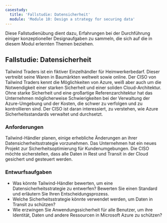 ```yaml
---
casestudy:
  title: 'Fallstudie: Datensicherheit'
  module: 'Module 10: Design a strategy for securing data'
---
```


Diese Fallstudienübung dient dazu, Erfahrungen bei der Durchführung einiger konzeptioneller Designaufgaben zu sammeln, die sich auf die in diesem Modul erlernten Themen beziehen.

## Fallstudie: Datensicherheit

Tailwind Traders ist ein fiktiver Einzelhändler für Heimwerkerbedarf. Dieser vertreibt seine Waren in Baumärkten weltweit sowie online. Der CISO von Tailwind Traders kennt die Möglichkeiten von Azure, weiß aber auch um die Notwendigkeit einer starken Sicherheit und einer soliden Cloud-Architektur. Ohne starke Sicherheit und eine großartige Referenzarchitektur hat das Unternehmen möglicherweise Schwierigkeiten bei der Verwaltung der Azure-Umgebung und der Kosten, die schwer zu verfolgen und zu kontrollieren sind. Der CISO ist daran interessiert, zu verstehen, wie Azure Sicherheitsstandards verwaltet und durchsetzt.

### Anforderungen

Tailwind-Händler planen, einige erhebliche Änderungen an ihrer Datensicherheitsstrategie vorzunehmen. Das Unternehmen hat ein neues Projekt zur Sicherheitsoptimierung für Kundenumgebungen. Die CISO möchte sicherstellen, dass alle Daten in Rest und Transit in der Cloud gesichert und gesteuert werden.

### Entwurfsaufgaben

-   Was könnte Tailwind-Händler bewerten, um eine Datensicherheitsstrategie zu entwerfen? Bewerten Sie einen Standard und erläutern Sie Ihren Entscheidungsprozess.
-   Welche Sicherheitsstrategie könnte verwendet werden, um Daten in Transit zu schützen?
- Wie erzwingen Sie Anwendungssicherheit für alle Benutzer, um ihre Identität, Daten und andere Ressourcen in Microsoft Azure zu schützen?
